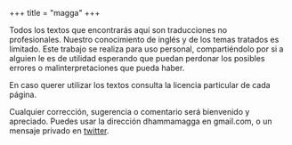 +++
title = "magga"
+++

Todos los textos que encontrarás aquí son traducciones no profesionales. Nuestro conocimiento de inglés y de los temas tratados es limitado. Este trabajo se realiza para uso personal, compartiéndolo por si a alguien le es de utilidad esperando que puedan perdonar los posibles errores o malinterpretaciones que pueda haber.

En caso querer utilizar los textos consulta la licencia particular de cada página.

Cualquier corrección, sugerencia o comentario será bienvenido y apreciado. Puedes usar la dirección dhammamagga en gmail.com, o un mensaje privado en [twitter](http://twitter.com/magga_es).
